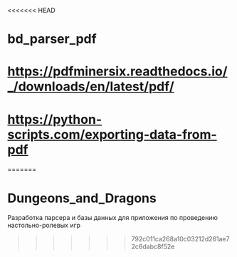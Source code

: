 <<<<<<< HEAD
# bd_parser_pdf
# https://pdfminersix.readthedocs.io/_/downloads/en/latest/pdf/
# https://python-scripts.com/exporting-data-from-pdf
=======
# Dungeons_and_Dragons
Разработка парсера и базы данных для приложения по проведению настольно-ролевых игр
>>>>>>> 792c011ca268a10c03212d261ae72c6dabc8f52e

